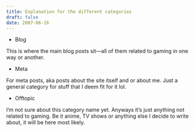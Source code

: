 ```yaml
---
title: Explanation for the different categories
draft: false
date: 2007-06-16
---
```

- Blog

This is where the main blog posts sit—all of them related to gaming in one way or another.
- Meta

For meta posts, aka posts about the site itself and or about me. Just a general category for stuff that I deem fit for it lol.
- Offtopic

I’m not sure about this category name yet. Anyways it’s just anything not related to gaming. Be it anime, TV shows or anything else I decide to write about, it will be here most likely.